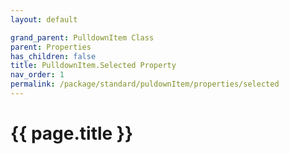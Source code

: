 ```yaml
---
layout: default

grand_parent: PulldownItem Class
parent: Properties
has_children: false
title: PulldownItem.Selected Property
nav_order: 1
permalink: /package/standard/puldownItem/properties/selected
---
```

# {{ page.title }}
